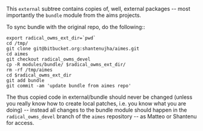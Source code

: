 
This `external` subtree contains copies of, well, external packages -- most
importantly the `bundle` module from the aims projects.

To sync bundle with the original repo, do the following::

    export radical_owms_ext_dir=`pwd`
    cd /tmp/
    git clone git@bitbucket.org:shantenujha/aimes.git
    cd aimes
    git checkout radical_owms_devel
    cp -R modules/bundle/ $radical_owms_ext_dir/
    rm -rf /tmp/aimes
    cd $radical_owms_ext_dir
    git add bundle
    git commit -am 'update bundle from aimes repo'

The thus copied code in external/bundle should never be changed (unless you
really know how to create local patches, i.e. you know what you are doing) --
instead all changes to the bundle module should happen in the `radical_owms_devel`
branch of the `aimes` repository -- as Matteo or Shantenu for access.



